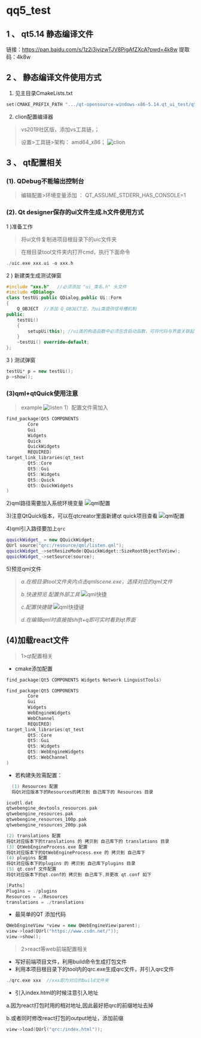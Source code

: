 # qq5_test

## 1 、 qt5.14 静态编译文件
链接：https://pan.baidu.com/s/1z2i3iyizwTJV8PigAfZXcA?pwd=4k8w
提取码：4k8w

## 2 、 静态编译文件使用方式
1) 见主目录CmakeLists.txt
```c++
set(CMAKE_PREFIX_PATH ".../qt-opensource-windows-x86-5.14.qt_ui_test/qt-opensource-windows-x86-5.14.qt_ui_test/5.14.qt_ui_test/msvc2017")
```
2) clion配置编译器

> vs2019社区版，添加vs工具链，；
> 
>设置>工具链>架构： amd64_x86；
![clion](/example/clion配置.png)
## 3 、 qt配置相关

### (1). QDebug不能输出控制台
>编辑配置>环境变量添加 ： QT_ASSUME_STDERR_HAS_CONSOLE=1

### (2). Qt designer保存的ui文件生成.h文件使用方式
1 )准备工作
> 将ui文件复制进项目根目录下的uic文件夹

>在根目录tool文件夹内打开cmd，执行下面命令
```c++
./uic.exe xxx.ui -o xxx.h
```
2 ) 新建类生成测试弹窗
```c++
#include "xxx.h"   //必须添加 "ui_类名.h" 头文件
#include <QDialog>
class testUi:public QDialog,public Ui::Form
{
    Q_OBJECT  //添加 Q_OBJECT宏，为ui类提供信号槽机制
public:
    testUi()
    {
        setupUi(this); //ui类的构造函数中必须包含启动函数，可将代码与界面关联起来。
    }
    ~testUi() override=default;
};
```
3 ) 测试弹窗
```c++
testUi* p = new testUi();
p->show();
```
### (3)qml+qtQuick使用注意
>example
![listen](/example/listen.png)
1）配置文件需加入
```c++
find_package(Qt5 COMPONENTS
        Core
        Gui
        Widgets
        Quick
        QuickWidgets
        REQUIRED)
target_link_libraries(qt_test
        Qt5::Core
        Qt5::Gui
        Qt5::Widgets
        Qt5::Quick
        Qt5::QuickWidgets
)
```
2)qml路径需要加入系统环境变量
![qml配置](/example/qml配置.png)

3)注意QtQuick版本，可以在qtcreator里面新建qt quick项目查看
![qml配置](/example/quick版本.png)

4)qml引入路径要加上`qrc`
```c++
qquickWidget_ = new QQuickWidget;
QUrl source("qrc:/resource/qml/listen.qml");
qquickWidget_->setResizeMode(QQuickWidget::SizeRootObjectToView);
qquickWidget_->setSource(source);
```
5)预览qml文件
>*a.在根目录tool文件夹内点击qmlscene.exe，选择对应的qml文件*
> 
>*b.快速预览  配置外部工具*
![qml快捷](./example/qml快捷.png)
> 
>*c.配置快捷键*
![qml快捷键](./example/qml快捷键.png)
> 
>*d.在编辑qml时直接按shift+q即可实时看到qt界面*

## (4)加载react文件
>1>qt配置相关
- cmake添加配置
```c++
find_package(Qt5 COMPONENTS Widgets Network LinguistTools)

find_package(Qt5 COMPONENTS
        Core
        Gui
        Widgets
        WebEngineWidgets
        WebChannel
        REQUIRED)
target_link_libraries(qt_test
        Qt5::Core
        Qt5::Gui
        Qt5::Widgets
        Qt5::WebEngineWidgets
        Qt5::WebChannel
)
```
- 若构建失败需配置：
```c++
  (1) Resources 配置
  将Qt对应版本下的Resources的拷贝到 自己库下的 Resources 目录
```
```c++
icudtl.dat
qtwebengine_devtools_resources.pak
qtwebengine_resources.pak
qtwebengine_resources_100p.pak
qtwebengine_resources_200p.pak
```
```c++
(2) translations 配置
将Qt对应版本下的translations 的 拷贝到 自己库下的 translations 目录
(3) QtWebEngineProcess.exe 配置
将Qt对应版本下的QtWebEngineProcess.exe 的 拷贝到 自己库下
(4) plugins 配置
将Qt对应版本下的plugins 的 拷贝到 自己库下plugins 目录
(5) qt.conf 文件配置
将Qt对应版本下的qt.conf的 拷贝到 自己库下,并更改 qt.conf 如下
```
```c++
[Paths]
Plugins = ./plugins
Resources = ./Resources
translations = ./translations
```
- 最简单的QT 添加代码
```c++
QWebEngineView *view = new QWebEngineView(parent);
view->load(QUrl("https://www.csdn.net/"));
view->show();
```
>2>react等web前端配置相关
- 写好前端项目文件，利用build命令生成打包文件
- 利用本项目根目录下的tool内的qrc.exe生成qrc文件，并引入qrc文件
```c++
./qrc.exe xxx  //xxx即为对应的build文件夹
```
- 引入index.html的时候注意引入地址

a.因为react打包时用的相对地址,因此最好把qrc的前缀地址去掉

b.或者同时修改react打包的output地址，添加前缀
```c++
view->load(QUrl("qrc:/index.html"));
```